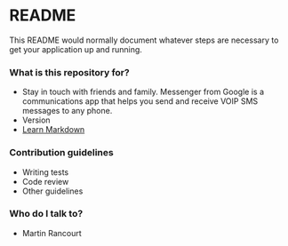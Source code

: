# README #

This README would normally document whatever steps are necessary to get your application up and running.

### What is this repository for? ###

* Stay in touch with friends and family. Messenger from Google is a communications app that helps you send and receive VOIP SMS messages to any phone.
* Version
* [Learn Markdown](https://bitbucket.org/tutorials/markdowndemo)

### Contribution guidelines ###

* Writing tests
* Code review
* Other guidelines

### Who do I talk to? ###

* Martin Rancourt